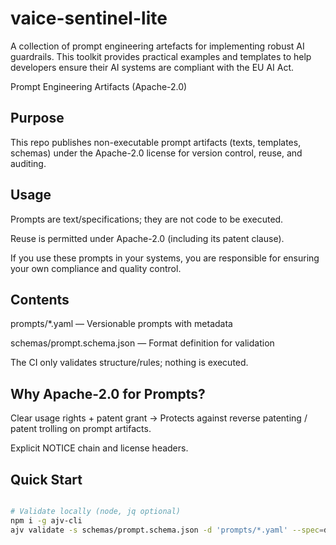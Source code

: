 # vaice-sentinel-lite
A collection of prompt engineering artefacts for implementing robust AI guardrails. This toolkit provides practical examples and templates to help developers ensure their AI systems are compliant with the EU AI Act.

Prompt Engineering Artifacts (Apache-2.0)

## Purpose
This repo publishes non-executable prompt artifacts (texts, templates, schemas) under the Apache-2.0 license for version control, reuse, and auditing.

## Usage
Prompts are text/specifications; they are not code to be executed.

Reuse is permitted under Apache-2.0 (including its patent clause).

If you use these prompts in your systems, you are responsible for ensuring your own compliance and quality control.

## Contents
prompts/*.yaml — Versionable prompts with metadata

schemas/prompt.schema.json — Format definition for validation

The CI only validates structure/rules; nothing is executed.

## Why Apache-2.0 for Prompts?
Clear usage rights + patent grant → Protects against reverse patenting / patent trolling on prompt artifacts.

Explicit NOTICE chain and license headers.

## Quick Start
```Bash

# Validate locally (node, jq optional)
npm i -g ajv-cli
ajv validate -s schemas/prompt.schema.json -d 'prompts/*.yaml' --spec=draft2020
